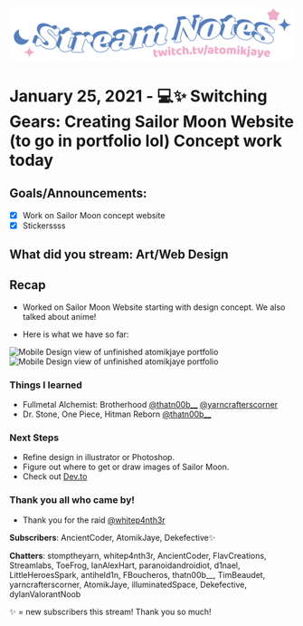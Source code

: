 [![atomikjaye Stream Notes](https://raw.githubusercontent.com/atomikjaye/Stream-Notes/master/assets/twitch-panelStream-Notes.png)](http://www.twitch.tv/atomikjaye)
# January 25, 2021 - 💻✨ Switching Gears: Creating Sailor Moon Website (to go in portfolio lol) Concept work today

## Goals/Announcements:
- [x] Work on Sailor Moon concept website
- [x] Stickerssss

## What did you stream: Art/Web Design

## Recap
- Worked on Sailor Moon Website starting with design concept. We also talked about anime!

- Here is what we have so far:

<img alt="Mobile Design view of unfinished atomikjaye portfolio" src="https://i.imgur.com/q9a45NW.png" height="200">

<img alt="Mobile Design view of unfinished atomikjaye portfolio" src="https://i.imgur.com/CsQ6R1G.png" height="200">


### Things I learned
- Fullmetal Alchemist: Brotherhood [@thatn00b__](http://www.twitch.tv/thatn00b__) [@yarncrafterscorner](http://www.twitch.tv/yarncrafterscorner)
- Dr. Stone, One Piece, Hitman Reborn [@thatn00b__](http://www.twitch.tv/thatn00b__)


### Next Steps
- Refine design in illustrator or Photoshop.
- Figure out where to get or draw images of Sailor Moon.
- Check out [Dev.to](http://www.dev.to)

### Thank you all who came by! ###
- Thank you for the raid [@whitep4nth3r](http://www.twitch.tv/whitep4nth3r)

**Subscribers**: AncientCoder, AtomikJaye, Dekefective✨

**Chatters**: stomptheyarn, whitep4nth3r, AncientCoder, FlavCreations, Streamlabs, ToeFrog, IanAlexHart, paranoidandroidiot, d1nael, LittleHeroesSpark, antiheld1n, FBoucheros, thatn00b__, TimBeaudet, yarncrafterscorner, AtomikJaye, illuminatedSpace, Dekefective, dylanValorantNoob

✨ = new subscribers this stream! Thank you so much!
